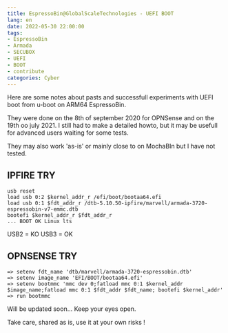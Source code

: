 ```yaml
---
title: EspressoBin@GlobalScaleTechnologies - UEFI BOOT
lang: en
date: 2022-05-30 22:00:00
tags:
- EspressoBin
- Armada
- SECUBOX
- UEFI
- BOOT
- contribute
categories: Cyber
---
```


Here are some notes about pasts and successfull experiments with UEFI boot from u-boot on ARM64 EspressoBin.

They were done on the 8th of september 2020 for OPNSense and on the 19th oo july 2021.
I still had to make a detailed howto, but it may be usefull for advanced users waiting for some tests.

They may also work 'as-is' or mainly close to on MochaBIn but I have not tested.

<!-- more -->

## IPFIRE TRY

```
usb reset
load usb 0:2 $kernel_addr_r /efi/boot/bootaa64.efi
load usb 0:1 $fdt_addr_r /dtb-5.10.50-ipfire/marvell/armada-3720-espressobin-v7-emmc.dtb
bootefi $kernel_addr_r $fdt_addr_r
... BOOT OK Linux lts
```

USB2 = KO
USB3 = OK

## OPNSENSE TRY

```
=> setenv fdt_name 'dtb/marvell/armada-3720-espressobin.dtb'
=> setenv image_name 'EFI/BOOT/bootaa64.efi'
=> setenv bootmmc 'mmc dev 0;fatload mmc 0:1 $kernel_addr $image_name;fatload mmc 0:1 $fdt_addr $fdt_name; bootefi $kernel_addr'
=> run bootmmc
```

Will be updated soon...
Keep your eyes open.

Take care, shared as is, use it at your own risks !
